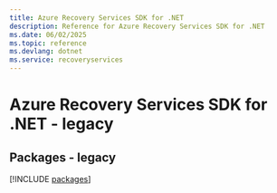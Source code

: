 ```yaml
---
title: Azure Recovery Services SDK for .NET
description: Reference for Azure Recovery Services SDK for .NET
ms.date: 06/02/2025
ms.topic: reference
ms.devlang: dotnet
ms.service: recoveryservices
---
```

# Azure Recovery Services SDK for .NET - legacy
## Packages - legacy
[!INCLUDE [packages](recovery-services-index.md)]